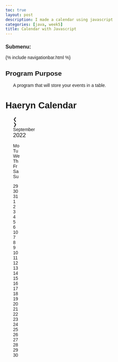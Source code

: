 ```yaml
---
toc: true
layout: post
description: I made a calendar using javascript
categories: [java, week5]
title: Calendar with Javascript
---
```


### Submenu:
{% include navigationbar.html %}

## Program Purpose
- A program that will store your events in a table.

<head>
<style>
* {box-sizing: border-box;}
ul {list-style-type: none;}
body {font-family: Verdana, sans-serif;}

.month {
  padding: 70px 25px;
  width: 100%;
  background: #1abc9c;
  text-align: center;
}

.month ul {
  margin: 0;
  padding: 0;
}

.month ul li {
  color: white;
  font-size: 20px;
  text-transform: uppercase;
  letter-spacing: 3px;
}

.month .prev {
  float: left;
  padding-top: 10px;
}

.month .next {
  float: right;
  padding-top: 10px;
}

.weekdays {
  margin: 0;
  padding: 10px 0;
  background-color: #ddd;
}

.weekdays li {
  display: inline-block;
  width: 13.6%;
  color: #666;
  text-align: center;
}

.days {
  padding: 10px 0;
  background: #eee;
  margin: 0;
}

.days li {
  list-style-type: none;
  display: inline-block;
  width: 13.6%;
  text-align: center;
  margin-bottom: 5px;
  font-size:12px;
  color: #777;
}

.days li .active {
  padding: 5px;
  background: #1abc9c;
  color: white !important
}

/* Add media queries for smaller screens */
@media screen and (max-width:720px) {
  .weekdays li, .days li {width: 13.1%;}
}

@media screen and (max-width: 420px) {
  .weekdays li, .days li {width: 12.5%;}
  .days li .active {padding: 2px;}
}

@media screen and (max-width: 290px) {
  .weekdays li, .days li {width: 12.2%;}
}
</style>
</head>
<body>

<h1>Haeryn Calendar</h1>

<div class="month">      
  <ul>
    <li class="prev">&#10094;</li>
    <li class="next">&#10095;</li>
    <li>
      September<br>
      <span style="font-size:18px">2022</span>
    </li>
  </ul>
</div>

<ul class="weekdays">
  <li>Mo</li>
  <li>Tu</li>
  <li>We</li>
  <li>Th</li>
  <li>Fr</li>
  <li>Sa</li>
  <li>Su</li>
</ul>

<ul class="days">  
  <li>29</li>
  <li>30</li>
  <li>31</li>
  <li>1</li>
  <li>2</li>
  <li>3</li>
  <li>4</li>
  <li>5</li>
  <li>6</li>
  <li><span class="active">10</span></li>
  <li>7</li>
  <li>8</li>
  <li>9</li>
  <li>10</li>
  <li>11</li>
  <li>12</li>
  <li>13</li>
  <li>14</li>
  <li>15</li>
  <li>16</li>
  <li>17</li>
  <li>18</li>
  <li>19</li>
  <li>20</li>
  <li>21</li>
  <li>22</li>
  <li>23</li>
  <li>24</li>
  <li>25</li>
  <li>26</li>
  <li>27</li>
  <li>28</li>
  <li>29</li>
  <li>30</li>
</ul>

</body>
